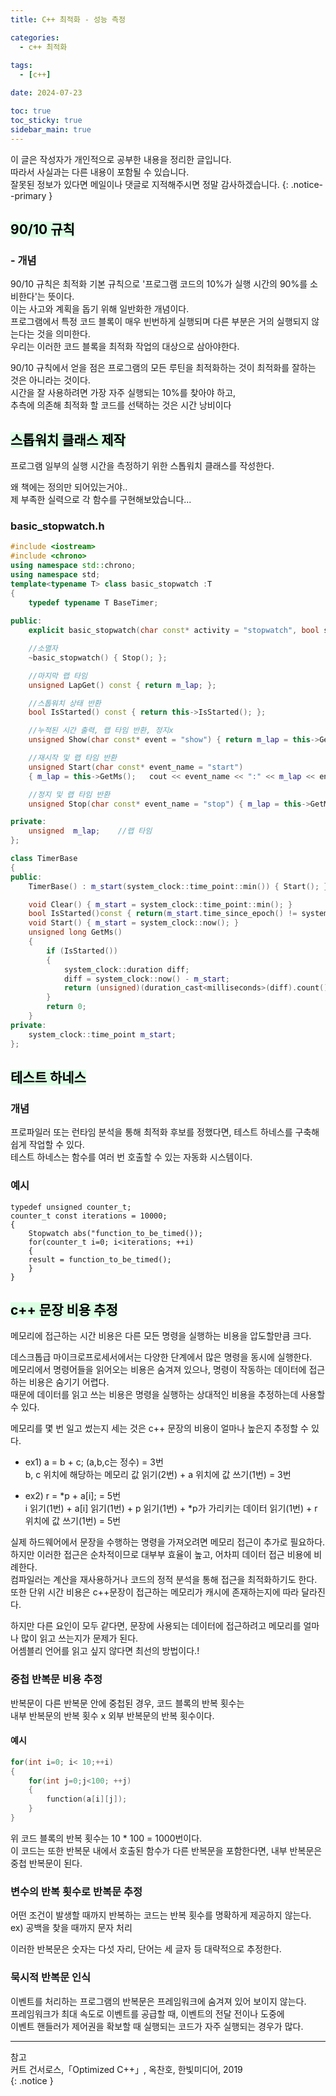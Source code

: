 ```yaml
---
title: C++ 최적화 - 성능 측정

categories:
  - c++ 최적화
 
tags:
  - [c++]

date: 2024-07-23

toc: true
toc_sticky: true
sidebar_main: true
---
```


이 글은 작성자가 개인적으로 공부한 내용을 정리한 글입니다. <br>
따라서 사실과는 다른 내용이 포함될 수 있습니다.  <br>
잘못된 정보가 있다면 메일이나 댓글로 지적해주시면 정말 감사하겠습니다.
{: .notice--primary }




## <mark style = "background-color : #dcffe4"> 90/10 규칙

### - 개념
90/10 규칙은 최적화 기본 규칙으로 '프로그램 코드의 10%가 실행 시간의 90%를 소비한다'는 뜻이다.<br>
이는 사고와 계획을 돕기 위해 일반화한 개념이다.<br>
프로그램에서 특정 코드 블록이 매우 빈번하게 실행되며 다른 부분은 거의 실행되지 않는다는 것을 의미한다.<br>
우리는 이러한 코드 블록을 최적화 작업의 대상으로 삼아야한다.<br>

90/10 규칙에서 얻을 점은 프로그램의 모든 루틴을 최적화하는 것이 최적화를 잘하는 것은 아니라는 것이다.<br>
시간을 잘 사용하려면 가장 자주 실행되는 10%를 찾아야 하고,<br>
 추측에 의존해 최적화 할 코드를 선택하는 것은 시간 낭비이다<br>

## <mark style = "background-color : #dcffe4"> 스톱워치 클래스 제작
프로그램 일부의 실행 시간을 측정하기 위한 스톱워치 클래스를 작성한다.

왜 책에는 정의만 되어있는거야.. <br>
제 부족한 실력으로 각 함수를 구현해보았습니다...

### basic_stopwatch.h
```c++
#include <iostream>
#include <chrono>
using namespace std::chrono;
using namespace std;
template<typename T> class basic_stopwatch :T
{
	typedef typename T BaseTimer;
  
public:
	explicit basic_stopwatch(char const* activity = "stopwatch", bool start = true) { Start(); };

	//소멸자
	~basic_stopwatch() { Stop(); };

	//마지막 랩 타임
	unsigned LapGet() const { return m_lap; };

	//스톱워치 상태 반환
	bool IsStarted() const { return this->IsStarted(); };

	//누적된 시간 출력, 랩 타임 반환, 정지x
	unsigned Show(char const* event = "show") { return m_lap = this->GetMs(); };

	//재시작 및 랩 타임 반환
	unsigned Start(char const* event_name = "start") 
  	{ m_lap = this->GetMs();   cout << event_name << ":" << m_lap << endl; m_lap; return m_lap; };

	//정지 및 랩 타임 반환
	unsigned Stop(char const* event_name = "stop") { m_lap = this->GetMs(); cout << event_name <<":"<< m_lap<<endl; return m_lap; };

private:
	unsigned  m_lap;	//랩 타임
};

class TimerBase
{
public:
	TimerBase() : m_start(system_clock::time_point::min()) { Start(); }

	void Clear() { m_start = system_clock::time_point::min(); }
	bool IsStarted()const { return(m_start.time_since_epoch() != system_clock::duration(0)); }
	void Start() { m_start = system_clock::now(); }
	unsigned long GetMs()
	{
		if (IsStarted())
		{
			system_clock::duration diff;
			diff = system_clock::now() - m_start;
			return (unsigned)(duration_cast<milliseconds>(diff).count());
		}
		return 0;
	}
private:
	system_clock::time_point m_start;
};
```

## <mark style = "background-color : #dcffe4"> 테스트 하네스
### 개념
프로파일러 또는 런타임 분석을 통해 최적화 후보를 정했다면, 테스트 하네스를 구축해 쉽게 작업할 수 있다. <br>
테스트 하네스는 함수를 여러 번 호출할 수 있는 자동화 시스템이다. <br>

### 예시
```
typedef unsigned counter_t;
counter_t const iterations = 10000;
{
    Stopwatch abs("function_to_be_timed());
    for(counter_t i=0; i<iterations; ++i)
    {
    result = function_to_be_timed();
    }
}
```

## <mark style = "background-color : #dcffe4"> c++ 문장 비용 추정

메모리에 접근하는 시간 비용은 다른 모든 명령을 실행하는 비용을 압도할만큼 크다.

데스크톱급 마이크로프로세서에서는 다양한 단계에서 많은 명령을 동시에 실행한다. <br>
메모리에서 명령어들을 읽어오는 비용은 숨겨져 있으나, 명령이 작동하는 데이터에 접근하는 비용은 숨기기 어렵다.<br>
때문에 데이터를 읽고 쓰는 비용은 명령을 실행하는 상대적인 비용을 추정하는데 사용할 수 있다.

메모리를 몇 번 일고 썼는지 세는 것은 c++ 문장의 비용이 얼마나 높은지 추정할 수 있다.

- ex1) a = b + c; (a,b,c는 정수) = 3번 <br>
b, c 위치에 해당하는 메모리 값 읽기(2번) + a 위치에 값 쓰기(1번) = 3번

- ex2) r = *p + a[i]; = 5번 <br>
i 읽기(1번) + a[i] 읽기(1번) + p 읽기(1번) + *p가 가리키는 데이터 읽기(1번) + r 위치에 값 쓰기(1번) = 5번

실제 하드웨어에서 문장을 수행하는 명령을 가져오려면 메모리 접근이 추가로 필요하다.<br>
하지만 이러한 접근은 순차적이므로 대부부 효율이 높고, 어차피 데이터 접근 비용에 비례한다. <br>
컴파일러는 계산을 재사용하거나 코드의 정적 분석을 통해 접근을 최적화하기도 한다. <br>
또한 단위 시간 비용은 c++문장이 접근하는 메모리가 캐시에 존재하는지에 따라 달라진다.<br>

하지만 다른 요인이 모두 같다면, 문장에 사용되는 데이터에 접근하려고 메모리를 얼마나 많이 읽고 쓰는지가 문제가 된다.<br>
어셈블리 언어를 읽고 싶지 않다면 최선의 방법이다.!

### 중첩 반복문 비용 추정
반복문이 다른 반복문 안에 중첩된 경우, 코드 블록의 반복 횟수는<br>
내부 반복문의 반복 횟수 x 외부 반복문의 반복 횟수이다.
#### 예시
```c++
for(int i=0; i< 10;++i)
{
    for(int j=0;j<100; ++j)
    {
        function(a[i][j]);
    }
}
```
위 코드 블록의 반복 횟수는 10 * 100 = 1000번이다.<br>
이 코드는 또한 반복문 내에서 호출된 함수가 다른 반복문을 포함한다면, 내부 반복문은 중첩 반복문이 된다.<br>

### 변수의 반복 횟수로 반복문 추정
어떤 조건이 발생할 때까지 반복하는 코드는 반복 횟수를 명확하게 제공하지 않는다.<br>
ex) 공백을 찾을 때까지 문자 처리

이러한 반복문은 숫자는 다섯 자리, 단어는 세 글자 등 대략적으로 추정한다.

### 묵시적 반복문 인식
이벤트를 처리하는 프로그램의 반복문은 프레임워크에 숨겨져 있어 보이지 않는다. <br>
프레임워크가 최대 속도로 이벤트를 공급할 때, 이벤트의 전달 전이나 도중에 <br>
이벤트 핸들러가 제어권을 확보할 때 실행되는 코드가 자주 실행되는 경우가 많다.


---
참고 <br>
커트 건서로스,「Optimized C++」, 옥찬호, 한빛미디어, 2019 <br>
{: .notice }
